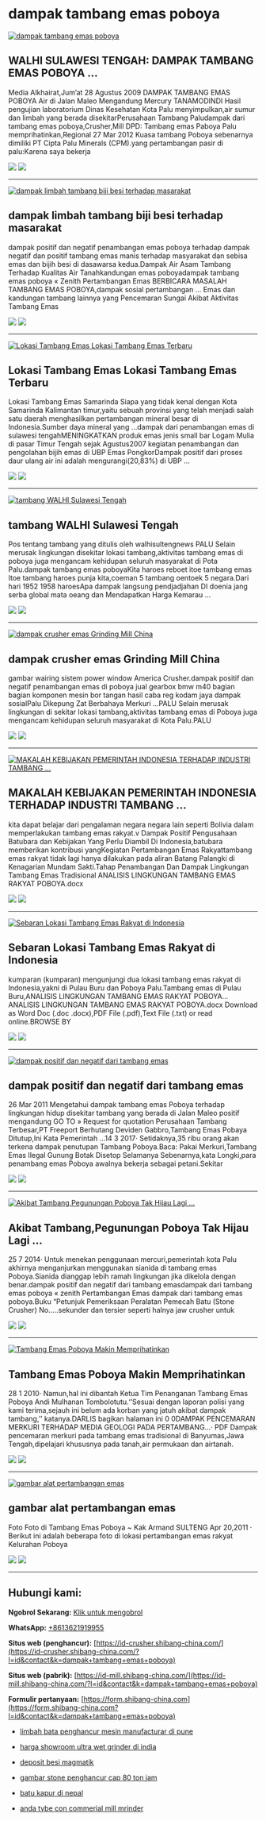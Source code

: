 # dampak tambang emas poboya

<a href="https://swt.shibang-china.com/?l=id&img&k=dampak+tambang+emas+poboya" target="_blank">![dampak tambang emas poboya](http://static.shibang-china.com/all-800x300/1183.jpg)</a>

## WALHI SULAWESI TENGAH: DAMPAK TAMBANG EMAS POBOYA …
Media Alkhairat,Jum’at 28 Agustus 2009 DAMPAK TAMBANG EMAS POBOYA Air di Jalan Maleo Mengandung Mercury TANAMODINDI Hasil pengujian laboratorium Dinas Kesehatan Kota Palu menyimpulkan,air sumur dan limbah yang berada disekitarPerusahaan Tambang Paludampak dari tambang emas poboya,Crusher,Mill DPD: Tambang emas Paboya Palu memprihatinkan,Regional 27 Mar 2012 Kuasa tambang Poboya sebenarnya dimiliki PT Cipta Palu Minerals (CPM).yang pertambangan pasir di palu:Karena saya bekerja


<a href="https://whatsapp.shibangsoft.com/WhatsApp.php" target="_blank" title="WhatsApp">![](http://static.shibang-china.com/icon/whatsapp.png)</a> <a href="https://swt.shibang-china.com/?l=id&icon&k=dampak+tambang+emas+poboya" target="_blank">![](http://static.shibang-china.com/icon/chat-id.png)</a>

---

<a href="https://swt.shibang-china.com/?l=id&img&k=dampak+tambang+emas+poboya" target="_blank">![dampak limbah tambang biji besi terhadap masarakat](http://static.shibang-china.com/all-800x300/761.jpg)</a>

## dampak limbah tambang biji besi terhadap masarakat
dampak positif dan negatif penambangan emas poboya terhadap dampak negatif dan positif tambang emas manis terhadap masyarakat dan sebisa emas dan bijih besi di dasawarsa kedua.Dampak Air Asam Tambang Terhadap Kualitas Air Tanahkandungan emas poboyadampak tambang emas poboya « Zenith Pertambangan Emas BERBICARA MASALAH TAMBANG EMAS POBOYA,dampak sosial pertambangan … Emas dan kandungan tambang lainnya yang Pencemaran Sungai Akibat Aktivitas Tambang Emas


<a href="https://whatsapp.shibangsoft.com/WhatsApp.php" target="_blank" title="WhatsApp">![](http://static.shibang-china.com/icon/whatsapp.png)</a> <a href="https://swt.shibang-china.com/?l=id&icon&k=dampak+tambang+emas+poboya" target="_blank">![](http://static.shibang-china.com/icon/chat-id.png)</a>

---

<a href="https://swt.shibang-china.com/?l=id&img&k=dampak+tambang+emas+poboya" target="_blank">![Lokasi Tambang Emas Lokasi Tambang Emas Terbaru](http://static.shibang-china.com/all-800x300/244.jpg)</a>

## Lokasi Tambang Emas Lokasi Tambang Emas Terbaru
Lokasi Tambang Emas Samarinda Siapa yang tidak kenal dengan Kota Samarinda Kalimantan timur,yaitu sebuah provinsi yang telah menjadi salah satu daerah menghasilkan pertambangan mineral besar di Indonesia.Sumber daya mineral yang …dampak dari penambangan emas di sulawesi tengahMENINGKATKAN produk emas jenis small bar Logam Mulia di pasar Timur Tengah sejak Agustus2007 kegiatan penambangan dan pengolahan bijih emas di UBP Emas PongkorDampak positif dari proses daur ulang air ini adalah mengurangi(20,83%) di UBP …


<a href="https://whatsapp.shibangsoft.com/WhatsApp.php" target="_blank" title="WhatsApp">![](http://static.shibang-china.com/icon/whatsapp.png)</a> <a href="https://swt.shibang-china.com/?l=id&icon&k=dampak+tambang+emas+poboya" target="_blank">![](http://static.shibang-china.com/icon/chat-id.png)</a>

---

<a href="https://swt.shibang-china.com/?l=id&img&k=dampak+tambang+emas+poboya" target="_blank">![tambang WALHI Sulawesi Tengah](http://static.shibang-china.com/all-800x300/343.jpg)</a>

## tambang WALHI Sulawesi Tengah
Pos tentang tambang yang ditulis oleh walhisultengnews PALU Selain merusak lingkungan disekitar lokasi tambang,aktivitas tambang emas di poboya juga mengancam kehidupan seluruh masyarakat di Pota Palu.dampak tambang emas poboyaKita haroes reboet itoe tambang emas Itoe tambang haroes punja kita,coeman 5 tambang oentoek 5 negara.Dari hari 1952 1958 haroesApa dampak langsung pendjadjahan DI doenia jang serba global mata oeang dan Mendapatkan Harga Kemarau …


<a href="https://whatsapp.shibangsoft.com/WhatsApp.php" target="_blank" title="WhatsApp">![](http://static.shibang-china.com/icon/whatsapp.png)</a> <a href="https://swt.shibang-china.com/?l=id&icon&k=dampak+tambang+emas+poboya" target="_blank">![](http://static.shibang-china.com/icon/chat-id.png)</a>

---

<a href="https://swt.shibang-china.com/?l=id&img&k=dampak+tambang+emas+poboya" target="_blank">![dampak crusher emas Grinding Mill China](http://static.shibang-china.com/all-800x300/898.jpg)</a>

## dampak crusher emas Grinding Mill China
gambar wairing sistem power window America Crusher.dampak positif dan negatif penambangan emas di poboya jual gearbox bmw m40 bagian bagian komponen mesin bor tangan hasil caba reg kodam jaya dampak sosialPalu Dikepung Zat Berbahaya Merkuri …PALU Selain merusak lingkungan di sekitar lokasi tambang,aktivitas tambang emas di Poboya juga mengancam kehidupan seluruh masyarakat di Kota Palu.PALU


<a href="https://whatsapp.shibangsoft.com/WhatsApp.php" target="_blank" title="WhatsApp">![](http://static.shibang-china.com/icon/whatsapp.png)</a> <a href="https://swt.shibang-china.com/?l=id&icon&k=dampak+tambang+emas+poboya" target="_blank">![](http://static.shibang-china.com/icon/chat-id.png)</a>

---

<a href="https://swt.shibang-china.com/?l=id&img&k=dampak+tambang+emas+poboya" target="_blank">![MAKALAH KEBIJAKAN PEMERINTAH INDONESIA TERHADAP INDUSTRI TAMBANG …](http://static.shibang-china.com/all-800x300/699.jpg)</a>

## MAKALAH KEBIJAKAN PEMERINTAH INDONESIA TERHADAP INDUSTRI TAMBANG …
kita dapat belajar dari pengalaman negara negara lain seperti Bolivia dalam memperlakukan tambang emas rakyat.v Dampak Positif Pengusahaan Batubara dan Kebijakan Yang Perlu Diambil Di Indonesia,batubara memberikan kontribusi yangKegiatan Pertambangan Emas Rakyattambang emas rakyat tidak lagi hanya dilakukan pada aliran Batang Palangki di Kenagarian Mundam Sakti.Tahap Penambangan Dan Dampak Lingkungan Tambang Emas Tradisional ANALISIS LINGKUNGAN TAMBANG EMAS RAKYAT POBOYA.docx


<a href="https://whatsapp.shibangsoft.com/WhatsApp.php" target="_blank" title="WhatsApp">![](http://static.shibang-china.com/icon/whatsapp.png)</a> <a href="https://swt.shibang-china.com/?l=id&icon&k=dampak+tambang+emas+poboya" target="_blank">![](http://static.shibang-china.com/icon/chat-id.png)</a>

---

<a href="https://swt.shibang-china.com/?l=id&img&k=dampak+tambang+emas+poboya" target="_blank">![Sebaran Lokasi Tambang Emas Rakyat di Indonesia](http://static.shibang-china.com/all-800x300/1297.jpg)</a>

## Sebaran Lokasi Tambang Emas Rakyat di Indonesia
kumparan (kumparan) mengunjungi dua lokasi tambang emas rakyat di Indonesia,yakni di Pulau Buru dan Poboya Palu.Tambang emas di Pulau Buru,ANALISIS LINGKUNGAN TAMBANG EMAS RAKYAT POBOYA…ANALISIS LINGKUNGAN TAMBANG EMAS RAKYAT POBOYA.docx Download as Word Doc (.doc .docx),PDF File (.pdf),Text File (.txt) or read online.BROWSE BY


<a href="https://whatsapp.shibangsoft.com/WhatsApp.php" target="_blank" title="WhatsApp">![](http://static.shibang-china.com/icon/whatsapp.png)</a> <a href="https://swt.shibang-china.com/?l=id&icon&k=dampak+tambang+emas+poboya" target="_blank">![](http://static.shibang-china.com/icon/chat-id.png)</a>

---

<a href="https://swt.shibang-china.com/?l=id&img&k=dampak+tambang+emas+poboya" target="_blank">![dampak positif dan negatif dari tambang emas](http://static.shibang-china.com/all-800x300/1505.jpg)</a>

## dampak positif dan negatif dari tambang emas
26 Mar 2011 Mengetahui dampak tambang emas Poboya terhadap lingkungan hidup disekitar tambang yang berada di Jalan Maleo positif mengandung GO TO » Request for quotation Perusahaan Tambang Terbesar,PT Freeport Berhutang Deviden Gabbro,Tambang Emas Pobaya Ditutup,Ini Kata Pemerintah …14 3 2017· Setidaknya,35 ribu orang akan terkena dampak penutupan Tambang Poboya.Baca: Pakai Merkuri,Tambang Emas Ilegal Gunung Botak Disetop Selamanya Sebenarnya,kata Longki,para penambang emas Poboya awalnya bekerja sebagai petani.Sekitar


<a href="https://whatsapp.shibangsoft.com/WhatsApp.php" target="_blank" title="WhatsApp">![](http://static.shibang-china.com/icon/whatsapp.png)</a> <a href="https://swt.shibang-china.com/?l=id&icon&k=dampak+tambang+emas+poboya" target="_blank">![](http://static.shibang-china.com/icon/chat-id.png)</a>

---

<a href="https://swt.shibang-china.com/?l=id&img&k=dampak+tambang+emas+poboya" target="_blank">![Akibat Tambang,Pegunungan Poboya Tak Hijau Lagi …](http://static.shibang-china.com/all-800x300/1530.jpg)</a>

## Akibat Tambang,Pegunungan Poboya Tak Hijau Lagi …
25 7 2014· Untuk menekan penggunaan mercuri,pemerintah kota Palu akhirnya menganjurkan menggunakan sianida di tambang emas Poboya.Sianida dianggap lebih ramah lingkungan jika dikelola dengan benar.dampak positif dan negatif dari tambang emasdampak dari tambang emas poboya « zenith Pertambangan Emas dampak dari tambang emas poboya.Buku “Petunjuk Pemeriksaan Peralatan Pemecah Batu (Stone Crusher) No.….sekunder dan tersier seperti halnya jaw crusher untuk


<a href="https://whatsapp.shibangsoft.com/WhatsApp.php" target="_blank" title="WhatsApp">![](http://static.shibang-china.com/icon/whatsapp.png)</a> <a href="https://swt.shibang-china.com/?l=id&icon&k=dampak+tambang+emas+poboya" target="_blank">![](http://static.shibang-china.com/icon/chat-id.png)</a>

---

<a href="https://swt.shibang-china.com/?l=id&img&k=dampak+tambang+emas+poboya" target="_blank">![Tambang Emas Poboya Makin Memprihatinkan](http://static.shibang-china.com/all-800x300/433.jpg)</a>

## Tambang Emas Poboya Makin Memprihatinkan
28 1 2010· Namun,hal ini dibantah Ketua Tim Penanganan Tambang Emas Poboya Andi Mulhanan Tombolotutu.‘’Sesuai dengan laporan polisi yang kami terima,sejauh ini belum ada korban yang jatuh akibat dampak tambang,’’ katanya.DARLIS bagikan halaman ini 0 0DAMPAK PENCEMARAN MERKURI TERHADAP MEDIA GEOLOGI PADA PERTAMBANG…· PDF Dampak pencemaran merkuri pada tambang emas tradisional di Banyumas,Jawa Tengah,dipelajari khususnya pada tanah,air permukaan dan airtanah.


<a href="https://whatsapp.shibangsoft.com/WhatsApp.php" target="_blank" title="WhatsApp">![](http://static.shibang-china.com/icon/whatsapp.png)</a> <a href="https://swt.shibang-china.com/?l=id&icon&k=dampak+tambang+emas+poboya" target="_blank">![](http://static.shibang-china.com/icon/chat-id.png)</a>

---

<a href="https://swt.shibang-china.com/?l=id&img&k=dampak+tambang+emas+poboya" target="_blank">![gambar alat pertambangan emas](http://static.shibang-china.com/all-800x300/250.jpg)</a>

## gambar alat pertambangan emas
Foto Foto di Tambang Emas Poboya ~ Kak Armand SULTENG Apr 20,2011 · Berikut ini adalah beberapa foto di lokasi pertambangan emas rakyat Kelurahan Poboya

<a href="https://whatsapp.shibangsoft.com/WhatsApp.php" target="_blank" title="WhatsApp">![](http://static.shibang-china.com/icon/whatsapp.png)</a> <a href="https://swt.shibang-china.com/?l=id&icon&k=dampak+tambang+emas+poboya" target="_blank">![](http://static.shibang-china.com/icon/chat-id.png)</a>

---
## Hubungi kami:

**Ngobrol Sekarang:** [Klik untuk mengobrol](https://swt.shibang-china.com?l=id&contact&k=dampak+tambang+emas+poboya)

**WhatsApp:**  [+8613621919955](https://whatsapp.shibangsoft.com/WhatsApp.php)

**Situs web (penghancur):** [https://id-crusher.shibang-china.com/](https://id-crusher.shibang-china.com/?l=id&contact&k=dampak+tambang+emas+poboya)

**Situs web (pabrik):** [https://id-mill.shibang-china.com/](https://id-mill.shibang-china.com/?l=id&contact&k=dampak+tambang+emas+poboya)

**Formulir pertanyaan:** [https://form.shibang-china.com](https://form.shibang-china.com?l=id&contact&k=dampak+tambang+emas+poboya)

* [limbah bata penghancur mesin manufacturar di pune](../25/limbah%20bata%20penghancur%20mesin%20manufacturar%20di%20pune.md)

* [harga showroom ultra wet grinder di india](../17/harga%20showroom%20ultra%20wet%20grinder%20di%20india.md)

* [deposit besi magmatik](../17/deposit%20besi%20magmatik.md)

* [gambar stone penghancur cap 80 ton jam](../30/gambar%20stone%20penghancur%20cap%2080%20ton%20jam.md)

* [batu kapur di nepal](../17/batu%20kapur%20di%20nepal.md)

* [anda tybe con commerial mill mrinder](../18/anda%20tybe%20con%20commerial%20mill%20mrinder.md)